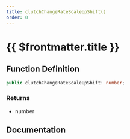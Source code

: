 ```yaml
---
title: clutchChangeRateScaleUpShift()
order: 0
---
```


# {{ $frontmatter.title }}

<!--@include: ./clutchChangeRateScaleUpShift_partial_header.md-->

## Function Definition

```ts
public clutchChangeRateScaleUpShift: number;
```

### Returns

* number

## Documentation

<!--@include: ./clutchChangeRateScaleUpShift_partial_footer.md-->
